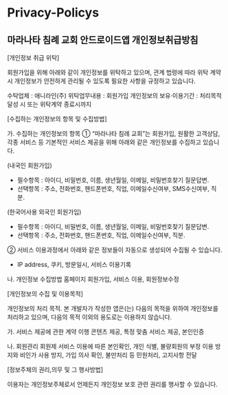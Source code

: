 # Privacy-Policys

## 마라나타 침례 교회 안드로이드앱 개인정보취급방침

[개인정보 취급 위탁]

회원가입을 위해 아래와 같이 개인정보를 위탁하고 있으며, 관계 법령에 따라 위탁 계약 시 개인정보가 안전하게 관리될 수 있도록 필요한 사항을 규정하고 있습니다.

수탁업체 : 애니라인(주)
위탁업무내용 : 회원가입
개인정보의 보유·이용기간 : 처리목적 달성 시 또는 위탁계약 종료시까지 


[수집하는 개인정보의 항목 및 수집방법]

가. 수집하는 개인정보의 항목
① “마라나타 침례 교회”는 회원가입, 원활한 고객상담, 각종 서비스 등 기본적인 서비스 제공을 위해 아래와 같은 개인정보를 수집하고 있습니다.

(내국인 회원가입)
- 필수항목 : 아이디, 비밀번호, 이름, 생년월일, 이메일, 비밀번호찾기 질문답변.
- 선택항목 : 주소, 전화번호, 핸드폰번호, 직업, 이메일수신여부, SMS수신여부, 직분.

(한국어사용 외국인 회원가입)
- 필수항목 : 아이디, 비밀번호, 이름, 생년월일, 이메일, 비밀번호찾기 질문답변.
- 선택항목 : 주소, 전화번호, 핸드폰번호, 직업, 이메일수신여부, 직분.

② 서비스 이용과정에서 아래와 같은 정보들이 자동으로 생성되어 수집될 수 있습니다.
- IP address, 쿠키, 방문일시, 서비스 이용기록


나. 개인정보 수집방법
홈페이지 회원가입, 서비스 이용, 회원정보수정 



[개인정보의 수집 및 이용목적]

개인정보의 처리 목적. 본 개발자가 작성한 앱은(는) 다음의 목적을 위하여 개인정보를 처리하고 있으며, 다음의 목적 이외의 용도로는 이용하지 않습니다.

가. 서비스 제공에 관한 계약 이행
콘텐츠 제공, 특정 맞춤 서비스 제공, 본인인증

나. 회원관리
회원제 서비스 이용에 따른 본인확인, 개인 식별, 불량회원의 부정 이용 방지와 
비인가 사용 방지, 가입 의사 확인, 불만처리 등 민원처리, 고지사항 전달



[정보주체의 권리,의무 및 그 행사방법]

이용자는 개인정보주체로서 언제든지 개인정보 보호 관련 권리를 행사할 수 있습니다.
